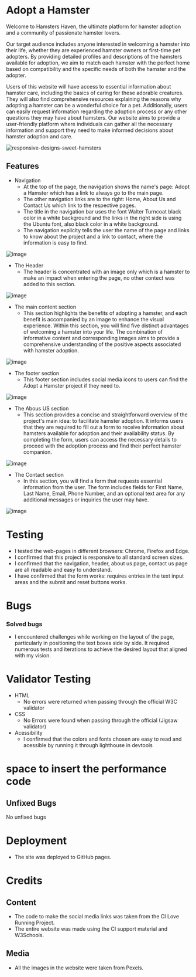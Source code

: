 # Adopt a Hamster

Welcome to Hamsters Haven, the ultimate platform for hamster adoption and a community of passionate hamster lovers.

Our target audience includes anyone interested in welcoming a hamster into their life, whether they are experienced hamster owners or first-time pet adopters. By providing detailed profiles and descriptions of the hamsters available for adoption, we aim to match each hamster with the perfect home based on compatibility and the specific needs of both the hamster and the adopter.

Users of this website will have access to essential information about hamster care, including the basics of caring for these adorable creatures. They will also find comprehensive resources explaining the reasons why adopting a hamster can be a wonderful choice for a pet. Additionally, users can easily request information regarding the adoption process or any other questions they may have about hamsters. Our website aims to provide a user-friendly platform where individuals can gather all the necessary information and support they need to make informed decisions about hamster adoption and care.

![responsive-designs-sweet-hamsters](https://github.com/ketheleenbazan/sweet-hamsters/assets/75014452/d1f387fa-8488-40bf-afbd-b3db3b4761ca)

## Features

- Navigation
  - At the top of the page, the navigation shows the name's page: Adopt a Hamster which has a link to always go to the main page.
  - The other navigation links are to the right: Home, About Us and Contact Us which link to the respective pages.
  - The title in the navigation bar uses the font Walter Turncoat black color in a white background and the links in the right side is using the Ubuntu font, also black color in a white background.
  - The navigation explicity tells the user the name of the page and links to know about the project and a link to contact, where the information is easy to find.
              
![image](https://github.com/ketheleenbazan/sweet-hamsters/assets/75014452/d8aea65f-ac0e-4e03-b1eb-422de7ad3044)

- The Header
  - The header is concentrated with an image only which is a hamster to make an impact when entering the page, no other contect was added to this section.
              
![image](https://github.com/ketheleenbazan/sweet-hamsters/assets/75014452/ade6589d-1ab8-4d61-beec-dfe33b9693c3)

- The main content section
  -  This section highlights the benefits of adopting a hamster, and each benefit is accompanied by an image to enhance the visual experience. Within this section, you will find five distinct advantages of welcoming a hamster into your life. The combination of informative content and corresponding images aims to provide a comprehensive understanding of the positive aspects associated with hamster adoption.

![image](https://github.com/ketheleenbazan/sweet-hamsters/assets/75014452/75002773-1c88-459c-a9af-a1b04a3f1974)

- The footer section
  - This footer section includes social media icons to users can find the Adopt a Hamster project if they need to.

![image](https://github.com/ketheleenbazan/sweet-hamsters/assets/75014452/d9c882ed-b5e7-4480-bca2-72159461f66c)

- The Abous US section
  - This section provides a concise and straightforward overview of the project's main idea: to facilitate hamster adoption. It informs users that they are required to fill out a form to receive information about hamsters available for adoption and their availability status. By completing the form, users can access the necessary details to proceed with the adoption process and find their perfect hamster companion.

![image](https://github.com/ketheleenbazan/sweet-hamsters/assets/75014452/5e37ce1c-03af-4091-837b-ad875077497c)

- The Contact section
  - In this section, you will find a form that requests essential information from the user. The form includes fields for First Name, Last Name, Email, Phone Number, and an optional text area for any additional messages or inquiries the user may have. 

![image](https://github.com/ketheleenbazan/sweet-hamsters/assets/75014452/b737d398-794f-4455-804a-348df376a1be)

# Testing

- I tested the web-pages in different browsers: Chrome, Firefox and Edge.
- I confirmed that this project is responsive to all standard screen sizes.
- I confirmed that the navigation, header, about us page, contact us page are all readable and easy to understand.
- I have confirmed that the form works: requires entries in the text input areas and the submit and reset buttons works.

# Bugs

### Solved bugs

- I encountered challenges while working on the layout of the page, particularly in positioning the text boxes side by side. It required numerous tests and iterations to achieve the desired layout that aligned with my vision.

# Validator Testing
              
- HTML
  - No errors were returned when passing through the official W3C validator
- CSS
  - No Errors were found when passing through the official (Jigsaw validator)
- Acessibility
  - I confirmed that the colors and fonts chosen are easy to read and acessible by running it through lighthouse in devtools
 
# space to insert the performance code 
 
## Unfixed Bugs
 
No unfixed bugs
 
# Deployment
 
- The site was deployed to GitHub pages.
 
# Credits
 
## Content

- The code to make the social media links was taken from the CI Love Running Project.
- The entire website was made using the CI support material and W3Schools.

## Media

- All the images in the website were taken from Pexels.

 
